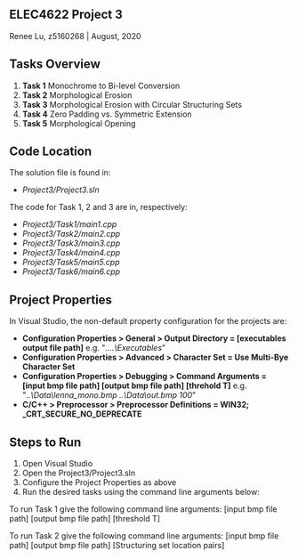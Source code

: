## ELEC4622 Project 3
Renee Lu, z5160268 | August, 2020

## Tasks Overview
1. **Task 1** Monochrome to Bi-level Conversion
2. **Task 2** Morphological Erosion
3. **Task 3** Morphological Erosion with Circular Structuring Sets
4. **Task 4** Zero Padding vs. Symmetric Extension
5. **Task 5** Morphological Opening

## Code Location
The solution file is found in:
- *Project3/Project3.sln*

The code for Task 1, 2 and 3 are in, respectively:
- *Project3/Task1/main1.cpp*
- *Project3/Task2/main2.cpp*
- *Project3/Task3/main3.cpp*
- *Project3/Task4/main4.cpp*
- *Project3/Task5/main5.cpp*
- *Project3/Task6/main6.cpp*

## Project Properties
In Visual Studio, the non-default property configuration for the projects are:
- **Configuration Properties > General > Output Directory = [executables output file path]**
e.g. "*..\..\Executables*"
- **Configuration Properties > Advanced > Character Set = Use Multi-Bye Character Set**
- **Configuration Properties > Debugging > Command Arguments = [input bmp file path] [output bmp file path] [threhold T]**
e.g. "*..\Data\lenna_mono.bmp ..\Data\out.bmp 100*"
- **C/C++ > Preprocessor > Preprocessor Definitions = WIN32; _CRT_SECURE_NO_DEPRECATE**

## Steps to Run
1. Open Visual Studio 
2. Open the Project3/Project3.sln
3. Configure the Project Properties as above
3. Run the desired tasks using the command line arguments below:

To run Task 1 give the following command line arguments:
[input bmp file path] [output bmp file path] [threshold T]

To run Task 2 give the following command line arguments:
[input bmp file path] [output bmp file path] [Structuring set location pairs]